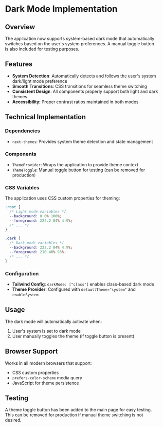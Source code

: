 # Dark Mode Implementation

## Overview

The application now supports system-based dark mode that automatically switches based on the user's system preferences. A manual toggle button is also included for testing purposes.

## Features

- **System Detection**: Automatically detects and follows the user's system dark/light mode preference
- **Smooth Transitions**: CSS transitions for seamless theme switching
- **Consistent Design**: All components properly support both light and dark themes
- **Accessibility**: Proper contrast ratios maintained in both modes

## Technical Implementation

### Dependencies
- `next-themes`: Provides system theme detection and state management

### Components
- `ThemeProvider`: Wraps the application to provide theme context
- `ThemeToggle`: Manual toggle button for testing (can be removed for production)

### CSS Variables
The application uses CSS custom properties for theming:

```css
:root {
  /* Light mode variables */
  --background: 0 0% 100%;
  --foreground: 222.2 84% 4.9%;
  /* ... */
}

.dark {
  /* Dark mode variables */
  --background: 222.2 84% 4.9%;
  --foreground: 210 40% 98%;
  /* ... */
}
```

### Configuration
- **Tailwind Config**: `darkMode: ["class"]` enables class-based dark mode
- **Theme Provider**: Configured with `defaultTheme="system"` and `enableSystem`

## Usage

The dark mode will automatically activate when:
1. User's system is set to dark mode
2. User manually toggles the theme (if toggle button is present)

## Browser Support

Works in all modern browsers that support:
- CSS custom properties
- `prefers-color-scheme` media query
- JavaScript for theme persistence

## Testing

A theme toggle button has been added to the main page for easy testing. This can be removed for production if manual theme switching is not desired.